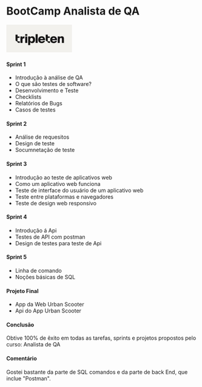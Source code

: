 # BootCamp Analista de QA   
<img src="imagens\triple logo.jpg">

#### Sprint 1 
- Introdução à análise de QA
- O que são testes de software?
- Desenvolvimento e Teste
- Checklists
- Relatórios de Bugs
- Casos de testes
  
#### Sprint 2
- Análise de requesitos
- Design de teste
- Socumnetação de teste

#### Sprint 3
- Introdução ao teste de aplicativos web
- Como um aplicativo web funciona
- Teste de interface do usuário de um aplicativo web
- Teste entre plataformas e navegadores
- Teste de design web responsivo

#### Sprint 4
- Introdução á Api
- Testes de API com postman
- Design de testes para teste de Api

#### Sprint 5
- Linha de comando
- Noções básicas de SQL

#### Projeto Final
- App da Web Urban Scooter
- Api do App Urban Scooter

#### Conclusão
Obtive 100% de êxito em todas as tarefas, sprints e projetos
propostos pelo curso: Analista de QA

#### Comentário
Gostei bastante da parte de SQL comandos e da parte de back End,
que inclue "Postman".
